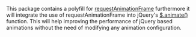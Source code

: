 This package contains a polyfill for [requestAnimationFrame](https://developer.mozilla.org/en-US/docs/Web/API/window.requestAnimationFrame) furthermore it will integrate the use of requestAnimationFrame into jQuery's [$.animate()](http://api.jquery.com/animate/) function. This will help improving the performance of jQuery based animations without the need of modifying any animation configuration.